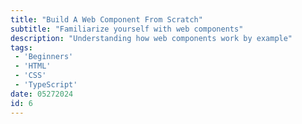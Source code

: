 ```yaml
---
title: "Build A Web Component From Scratch"
subtitle: "Familiarize yourself with web components"
description: "Understanding how web components work by example"
tags: 
 - 'Beginners'
 - 'HTML'
 - 'CSS'
 - 'TypeScript'
date: 05272024
id: 6
---
```

